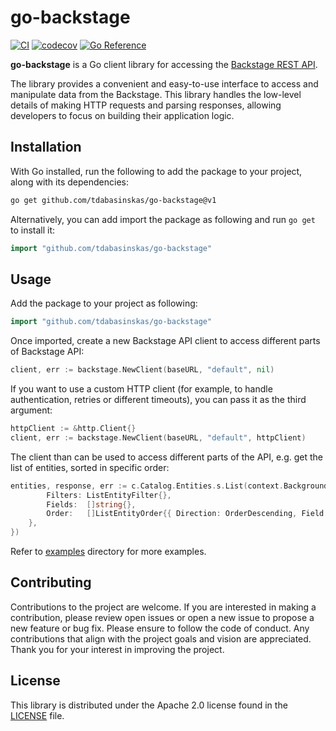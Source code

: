 # go-backstage

[![CI](https://github.com/tdabasinskas/go-backstage/actions/workflows/ci.yml/badge.svg)](https://github.com/tdabasinskas/go-backstage/actions/workflows/ci.yml)
[![codecov](https://codecov.io/gh/tdabasinskas/go-backstage/branch/main/graph/badge.svg?token=4CVNSX7UOZ)](https://codecov.io/gh/tdabasinskas/go-backstage)
[![Go Reference](https://pkg.go.dev/badge/github.com/tdabasinskas/go-backstage/backstage.svg)](https://pkg.go.dev/github.com/tdabasinskas/go-backstage/backstage)

**go-backstage** is a Go client library for accessing the
[Backstage REST API](https://backstage.io/docs/features/software-catalog/software-catalog-api).

The library provides a convenient and easy-to-use interface to access and manipulate data from the Backstage. This library handles
the low-level details of making HTTP requests and parsing responses, allowing developers to focus on building their application logic.

## Installation

With Go installed, run the following to add the package to your project, along with its dependencies:

```bash
go get github.com/tdabasinskas/go-backstage@v1
```

Alternatively, you can add import the package as following and run `go get` to install it:

```go
import "github.com/tdabasinskas/go-backstage"
```

## Usage

Add the package to your project as following:

```go
import "github.com/tdabasinskas/go-backstage"
```

Once imported, create a new Backstage API client to access different parts of Backstage API:

```go
client, err := backstage.NewClient(baseURL, "default", nil)
```
If you want to use a custom HTTP client (for example, to handle authentication, retries or different timeouts), you can pass it as the
third argument:

```go
httpClient := &http.Client{}
client, err := backstage.NewClient(baseURL, "default", httpClient)
```

The client than can be used to access different parts of the API, e.g. get the list of entities, sorted in specific order:

```go
entities, response, err := c.Catalog.Entities.s.List(context.Background(), &ListEntityOptions{
        Filters: ListEntityFilter{},
        Fields:  []string{},
        Order:   []ListEntityOrder{{ Direction: OrderDescending, Field: "metadata.name" },
    },
})
```

Refer to [examples](./examples) directory for more examples.

## Contributing

Contributions to the project are welcome. If you are interested in making a contribution, please review open issues or open a new issue to
propose a new feature or bug fix. Please ensure to follow the code of conduct. Any contributions that align with the project goals and
vision are appreciated. Thank you for your interest in improving the project.

## License

This library is distributed under the Apache 2.0 license found in the [LICENSE](./LICENSE) file.
